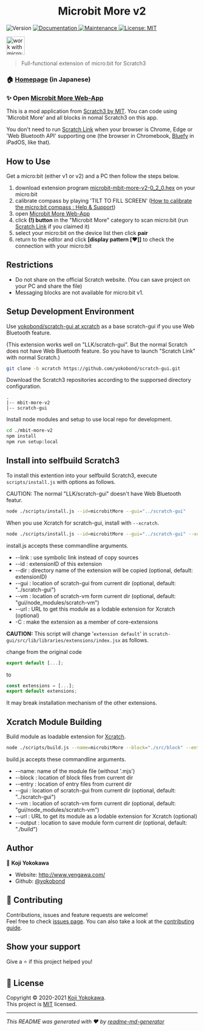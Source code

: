 <h1 align="center">Microbit More v2</h1>
<p>
  <img alt="Version" src="https://img.shields.io/badge/version-0.1.0-blue.svg?cacheSeconds=2592000" />
  <a href="https://yokobond.github.io/mbit-more-v2" target="_blank">
    <img alt="Documentation" src="https://img.shields.io/badge/documentation-yes-brightgreen.svg" />
  </a>
  <a href="https://github.com/yokobond/mbit-more-v2/graphs/commit-activity" target="_blank">
    <img alt="Maintenance" src="https://img.shields.io/badge/Maintained%3F-yes-green.svg" />
  </a>
  <a href="https://github.com/yokobond/mbit-more-v2/blob/master/LICENSE" target="_blank">
    <img alt="License: MIT" src="https://img.shields.io/github/license/yokobond/mbit-more-v2" />
  </a>
</p>
<p>
  <img alt="work with micro:bit v1 and v2" src="https://cdn.sanity.io/images/ajwvhvgo/production/17d9277789c6f781092ee9c2f6993b0457c6ce94-1454x421.png" height="48">
</p>

> Full-functional extension of micro:bit for Scratch3

### 🏠 [Homepage](https://lab.yengawa.com/project/scratch-microbit-more/) (in Japanese)

### ✨ Open [Microbit More Web-App](https://yokobond.github.io/mbit-more-v2) 
This is a mod application from [Scratch3 by MIT](https://scratch.mit.edu/). You can code using 'Microbit More' and all blocks in nomal Scratch3 on this app.

You don't need to run [Scratch Link](https://scratch.mit.edu/microbit) when your browser is Chrome, Edge or 'Web Bluetooth API' supporting one (the browser in Chromebook, [‎Bluefy](https://apps.apple.com/jp/app/bluefy-web-ble-browser/id1492822055) in iPadOS, like that).


## How to Use

Get a micro:bit (either v1 or v2) and a PC then follow the steps below.

1. download extension program [microbit-mbit-more-v2-0_2_0.hex](https://github.com/yokobond/pxt-mbit-more-v2/releases/download/0.1.0/microbit-mbit-more-v2-0_2_0.hex) on your micro:bit
2. calibrate compass by playing 'TILT TO FILL SCREEN' ([How to calibrate the micro:bit compass : Help & Support](https://support.microbit.org/support/solutions/articles/19000008874-calibrating-the-micro-bit-compass))
3. open [Microbit More Web-App](https://yokobond.github.io/mbit-more-v2)
4. click **(!) button** in the "Microbit More" category to scan micro:bit (run [Scratch Link](https://scratch.mit.edu/microbit) if you claimed it)
5. select your micro:bit on the device list then click **pair**
6. return to the editor and click **[display pattern [:heart:]]** to check the connection with your micro:bit

## Restrictions

* Do not share on the official Scratch website. (You can save project on your PC and share the file)
* Messaging blocks are not available for micro:bit v1.

## Setup Development Environment

Use [yokobond/scratch-gui at xcratch](https://github.com/yokobond/scratch-gui/tree/xcratch) as a base scratch-gui if you use Web Bluetooth feature.

(This extension works well on "LLK/scratch-gui". But the normal Scratch does not have Web Bluetooth feature. So you have to launch "Scratch Link" with normal Scratch.)

```sh
git clone -b xcratch https://github.com/yokobond/scratch-gui.git
```

Download the Scratch3 repositories according to the supporsed directory configuration.

```
.
|-- mbit-more-v2
|-- scratch-gui
```

Install node modules and setup to use local repo for development.

```sh
cd ./mbit-more-v2
npm install
npm run setup:local
```

## Install into selfbuild Scratch3

To install this extention into your selfbuild Scratch3, execute `scripts/install.js` with options as follows.

CAUTION: The normal "LLK/scratch-gui" doesn't have Web Bluetooth featur.

```sh
node ./scripts/install.js --id=microbitMore --gui="../scratch-gui"
```

When you use Xcratch for scratch-gui, install with `--xcratch`.

```sh
node ./scripts/install.js --id=microbitMore --gui="../scratch-gui" --xcratch
```


install.js accepts these commandline arguments.

- --link : use symbolic link instead of copy sources
- --id : extensionID of this extension
- --dir : directory name of the extension will be copied (optional, default: extensionID)
- --gui : location of scratch-gui from current dir (optional, default: "../scratch-gui")
- --vm : location of scratch-vm form current dir (optional, default: "gui/node_modules/scratch-vm")
- --url : URL to get this module as a lodable extension for Xcratch (optional)
- -C : make the extension as a member of core-extensions

**CAUTION:** This script will change '`extension default`' in `scratch-gui/src/lib/libraries/extensions/index.jsx` as follows.

change from the original code

```js
export default [...];
```

to

```js
const extensions = [...];
export default extensions;
```

It may break installation mechanism of the other extensions.


## Xcratch Module Building

Build module as loadable extension for [Xcratch](https://github.com/yokobond/xcratch).

```sh
node ./scripts/build.js --name=microbitMore --block="./src/block" --entry="./src/entry" --gui="../scratch-gui" --output="./dist"
```

build.js accepts these commandline arguments.

- --name: name of the module file (without '.mjs')
- --block : location of block files from current dir
- --entry : location of entry files from current dir
- --gui : location of scratch-gui from current dir (optional, default: "../scratch-gui")
- --vm : location of scratch-vm form current dir (optional, default: "gui/node_modules/scratch-vm")
- --url : URL to get its module as a lodable extension for Xcratch (optional)
- --output : location to save module form current dir (optional, default: "./build")


## Author

👤 **Koji Yokokawa**

* Website: http://www.yengawa.com/
* Github: [@yokobond](https://github.com/yokobond)

## 🤝 Contributing

Contributions, issues and feature requests are welcome!<br />Feel free to check [issues page](https://github.com/yokobond/mbit-more-v2/issues). You can also take a look at the [contributing guide](https://github.com/yokobond/mbit-more-v2/blob/master/CONTRIBUTING.md).

## Show your support

Give a ⭐️ if this project helped you!


## 📝 License

Copyright © 2020-2021 [Koji Yokokawa](https://github.com/yokobond).<br />
This project is [MIT](https://github.com/yokobond/mbit-more-v2/blob/master/LICENSE) licensed.

***
_This README was generated with ❤️ by [readme-md-generator](https://github.com/kefranabg/readme-md-generator)_
